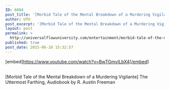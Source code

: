 ```yaml
---
ID: 6094
post_title: '[Morbid Tale of the Mental Breakdown of a Murdering Vigilante] The Uttermost Farthing ()'
author: UfU
post_excerpt: '[Morbid Tale of the Mental Breakdown of a Murdering Vigilante] The Uttermost Farthing, Audiobook by R. Austin Freeman'
layout: post
permalink: >
  http://universalflowuniversity.com/entertainment/morbid-tale-of-the-mental-breakdown-of-a-murdering-vigilante-the-uttermost-farthing/
published: true
post_date: 2015-06-10 15:32:57
---
```

[embed]https://www.youtube.com/watch?v=BwTGmvILbX4[/embed]</br></br>
<p>[Morbid Tale of the Mental Breakdown of a Murdering Vigilante] The Uttermost Farthing, Audiobook by R. Austin Freeman</p>